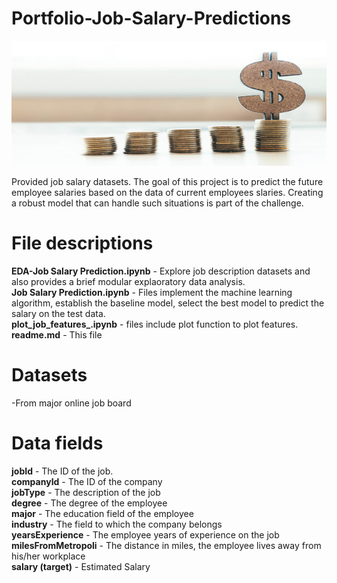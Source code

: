 # Portfolio-Job-Salary-Predictions
<img src="Salary_Pic.PNG" style="width:1100px;height:200px" />

Provided job salary datasets. The goal of this project is to predict the future employee salaries based on the data of current employees slaries. Creating a robust model that can handle such situations is part of the challenge.

# File descriptions
**EDA-Job Salary Prediction.ipynb** - Explore job description datasets and also provides a brief modular explaoratory data analysis. <br/>
**Job Salary Prediction.ipynb** - Files implement the machine learning algorithm, establish the baseline model, select the best model to predict the salary on the test data. <br/>
**plot_job_features_.ipynb** - files include plot function to plot features. <br/>
**readme.md** - This file <br/>


# Datasets
-From major online job board

# Data fields
**jobId** - The ID of the job. <br/>
**companyId** - The ID of the company <br/>
**jobType** - The description of the job <br/>
**degree** - The degree of the employee <br/>
**major** - The education field of the employee <br/>
**industry** - The field to which the company belongs <br/>
**yearsExperience** -  The employee years of experience on the job<br/>
**milesFromMetropoli** - The distance in miles, the employee lives away from his/her workplace <br/>
**salary (target)** - Estimated Salary <br/>
